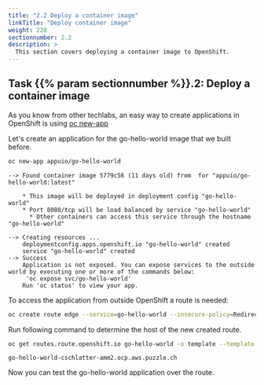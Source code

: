 ```yaml
---
title: "2.2 Deploy a container image"
linkTitle: "Deploy container image"
weight: 220
sectionnumber: 2.2
description: >
  This section covers deploying a container image to OpenShift.
---
```


## Task {{% param sectionnumber %}}.2: Deploy a container image

As you know from other techlabs, an easy way to create applications in OpenShift is using [oc new-app](https://docs.openshift.com/container-platform/latest/cli_reference/openshift_cli/developer-cli-commands.html#new-app)

Let's create an application for the go-hello-world image that we built before.

```bash
oc new-app appuio/go-hello-world
```
```
--> Found container image 5779c56 (11 days old) from  for "appuio/go-hello-world:latest"

    * This image will be deployed in deployment config "go-hello-world"
    * Port 8080/tcp will be load balanced by service "go-hello-world"
      * Other containers can access this service through the hostname "go-hello-world"

--> Creating resources ...
    deploymentconfig.apps.openshift.io "go-hello-world" created
    service "go-hello-world" created
--> Success
    Application is not exposed. You can expose services to the outside world by executing one or more of the commands below:
     'oc expose svc/go-hello-world'
    Run 'oc status' to view your app.
```

To access the application from outside OpenShift a route is needed:

```bash
oc create route edge --service=go-hello-world --insecure-policy=Redirect
```
Run following command to determine the host of the new created route.
```bash
oc get routes.route.openshift.io go-hello-world -o template --template '{{.spec.host}}{{"\n"}}'
```
```
go-hello-world-cschlatter-amm2.ocp.aws.puzzle.ch
```

Now you can test the go-hello-world application over the route.
